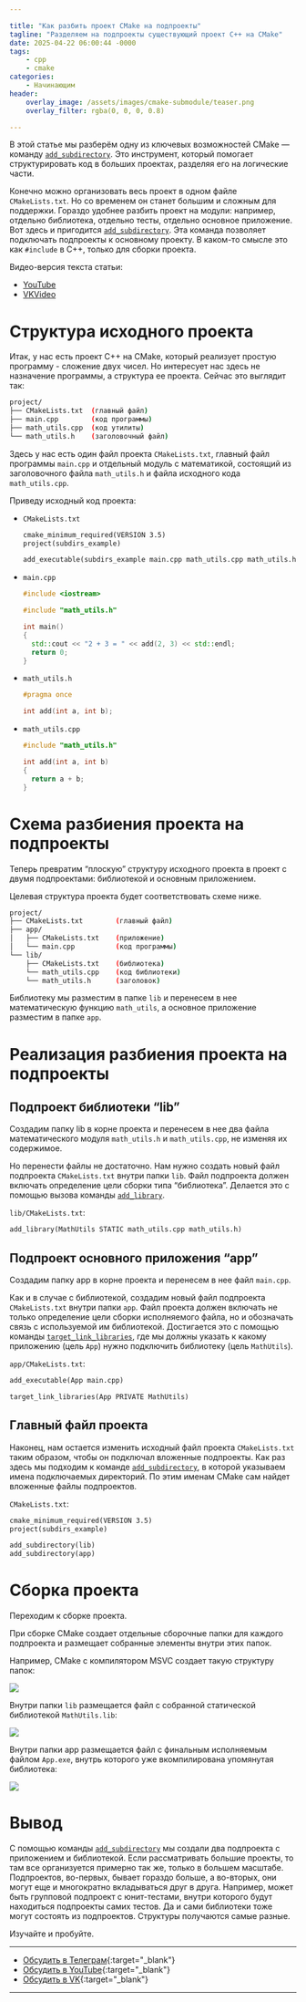 ```yaml
---

title: "Как разбить проект CMake на подпроекты"
tagline: "Разделяем на подпроекты существующий проект C++ на CMake"
date: 2025-04-22 06:00:44 -0000
tags:
    - cpp
    - cmake
categories:
    - Начинающим
header:
    overlay_image: /assets/images/cmake-submodule/teaser.png
    overlay_filter: rgba(0, 0, 0, 0.8)

---
```


В этой статье мы разберём одну из ключевых возможностей CMake — команду [`add_subdirectory`](https://cmake.org/cmake/help/latest/command/add_subdirectory.html). Это инструмент, который помогает структурировать код в больших проектах, разделяя его на логические части.

Конечно можно организовать весь проект в одном файле `CMakeLists.txt`. Но со временем он станет большим и сложным для поддержки. Гораздо удобнее разбить проект на модули: например, отдельно библиотека, отдельно тесты, отдельно основное приложение. Вот здесь и пригодится [`add_subdirectory`](https://cmake.org/cmake/help/latest/command/add_subdirectory.html). Эта команда позволяет подключать подпроекты к основному проекту. В каком-то смысле это как `#include` в C++, только для сборки проекта.

Видео-версия текста статьи: 
- <i class="fab fa-youtube" aria-hidden="true"></i> [YouTube](https://youtu.be/icdzH7QqQW0)
- <i class="fab fa-vk" aria-hidden="true"></i>[VKVideo](https://vk.com/video-228420545_456239024)

# Структура исходного проекта

Итак, у нас есть проект C++ на CMake, который реализует простую программу - сложение двух чисел. Но интересует нас здесь не назначение программы, а структура ее проекта. Сейчас это выглядит так:

```bash
project/  
├── CMakeLists.txt  (главный файл)  
├── main.cpp        (код программы)  
├── math_utils.cpp  (код утилиты)  
└── math_utils.h    (заголовочный файл)
```

Здесь у нас есть один файл проекта `CMakeLists.txt`, главный файл программы `main.cpp` и отдельный модуль с математикой, состоящий из заголовочного файла `math_utils.h` и файла исходного кода `math_utils.cpp`.

Приведу исходный код проекта:

* `CMakeLists.txt`
    
    ```makefile
    cmake_minimum_required(VERSION 3.5)
    project(subdirs_example)
    
    add_executable(subdirs_example main.cpp math_utils.cpp math_utils.h)
    ```
    
* `main.cpp`
    
    ```cpp
    #include <iostream>
    
    #include "math_utils.h"
    
    int main() 
    {
      std::cout << "2 + 3 = " << add(2, 3) << std::endl;
      return 0;
    }
    ```
    
* `math_utils.h`
    
    ```cpp
    #pragma once
    
    int add(int a, int b);
    ```
    
* `math_utils.cpp`
    
    ```cpp
    #include "math_utils.h"
    
    int add(int a, int b)
    {
      return a + b;
    }
    ```
    

# Схема разбиения проекта на подпроекты

Теперь превратим “плоскую” структуру исходного проекта в проект с двумя подпроектами: библиотекой и основным приложением.

Целевая структура проекта будет соответствовать схеме ниже.

```bash
project/  
├── CMakeLists.txt        (главный файл)  
├── app/  
│   ├── CMakeLists.txt    (приложение)  
│   └── main.cpp          (код программы)  
└── lib/  
    ├── CMakeLists.txt    (библиотека)  
    └── math_utils.cpp    (код библиотеки)  
    └── math_utils.h      (заголовок)
```

Библиотеку мы разместим в папке `lib` и перенесем в нее математическую функцию `math_utils`, а основное приложение разместим в папке `app`.

# Реализация разбиения проекта на подпроекты

## Подпроект библиотеки “lib”

Создадим папку lib в корне проекта и перенесем в нее два файла математического модуля `math_utils.h` и `math_utils.cpp`, не изменяя их содержимое.

Но перенести файлы не достаточно. Нам нужно создать новый файл подпроекта `CMakeLists.txt` внутри папки `lib`. Файл подпроекта должен включать определение цели сборки типа “библиотека”. Делается это с помощью вызова команды [`add_library`](https://cmake.org/cmake/help/latest/command/add_library.html).

`lib/CMakeLists.txt`:

```makefile
add_library(MathUtils STATIC math_utils.cpp math_utils.h)
```

## Подпроект основного приложения “app”

Создадим папку app в корне проекта и перенесем в нее файл `main.cpp`.

Как и в случае с библиотекой, создадим новый файл подпроекта `CMakeLists.txt` внутри папки `app`. Файл проекта должен включать не только определение цели сборки исполняемого файла, но и обозначать связь с используемой им библиотекой. Достигается это с помощью команды [`target_link_libraries`](https://cmake.org/cmake/help/latest/command/target_link_libraries.html), где мы должны указать к какому приложению (цель `App`) нужно подключить библиотеку (цель `MathUtils`).

`app/CMakeLists.txt`:

```makefile
add_executable(App main.cpp)

target_link_libraries(App PRIVATE MathUtils)
```

## Главный файл проекта

Наконец, нам остается изменить исходный файл проекта `CMakeLists.txt` таким образом, чтобы он подключал вложенные подпроекты. Как раз здесь мы подходим к команде [`add_subdirectory`](https://cmake.org/cmake/help/latest/command/add_subdirectory.html), в которой указываем имена подключаемых директорий. По этим именам CMake сам найдет вложенные файлы подпроектов.

`CMakeLists.txt`:

```makefile
cmake_minimum_required(VERSION 3.5)
project(subdirs_example)

add_subdirectory(lib)
add_subdirectory(app)
```

# Сборка проекта

Переходим к сборке проекта.

При сборке CMake создает отдельные сборочные папки для каждого подпроекта и размещает собранные элементы внутри этих папок.

Например, CMake с компилятором MSVC создает такую структуру папок:

![](/assets/images/cmake-submodule/5d0a38bf-6ac8-4eab-bddc-cd8eac11fd4a.png)

Внутри папки `lib` размещается файл с собранной статической библиотекой `MathUtils.lib`:

![](/assets/images/cmake-submodule/38bef119-20de-427a-890e-11c8316eef13.png)

Внутри папки app размещается файл с финальным исполняемым файлом `App.exe`, внутрь которого уже вкомпилирована упомянутая библиотека:

![](/assets/images/cmake-submodule/856495c1-84e6-4bb7-88e1-de5ac6d4785b.png)

# Вывод

С помощью команды [`add_subdirectory`](https://cmake.org/cmake/help/latest/command/add_subdirectory.html) мы создали два подпроекта с приложением и библиотекой. Если рассматривать большие проекты, то там все организуется примерно так же, только в большем масштабе. Подпроектов, во-первых, бывает гораздо больше, а во-вторых, они могут еще и многократно вкладываться друг в друга. Например, может быть групповой подпроект с юнит-тестами, внутри которого будут находиться подпроекты самих тестов. Да и сами библиотеки тоже могут состоять из подпроектов. Структуры получаются самые разные.

Изучайте и пробуйте.

---

- <i class="fab fa-telegram" aria-hidden="true"></i> [Обсудить в Телеграм](https://t.me/mediocre_developer/275){:target="_blank"}
- <i class="fab fa-youtube" aria-hidden="true"></i> [Обсудить в YouTube](https://youtu.be/icdzH7QqQW0){:target="_blank"}
- <i class="fab fa-vk" aria-hidden="true"></i>[Обсудить в VK](https://vk.com/video-228420545_456239024){:target="_blank"}

---
